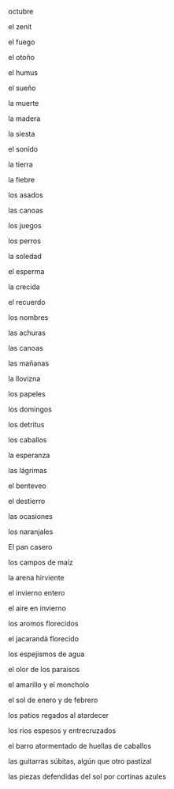 ﻿octubre

el zenit

el fuego

el otoño

el humus

el sueño

la muerte

la madera

la siesta

el sonido

la tierra

la fiebre

los asados

las canoas

los juegos

los perros

la soledad

el esperma

la crecida

el recuerdo

los nombres

las achuras

las canoas 

las mañanas

la llovizna

los papeles

los domingos

los detritus

los caballos

la esperanza

las lágrimas

el benteveo 

el destierro

las ocasiones

los naranjales

El pan casero 

los campos de maíz

la arena hirviente

el invierno entero

el aire en invierno

los aromos florecidos

el jacarandá florecido

los espejismos de agua

el olor de los paraísos

el amarillo y el moncholo

el sol de enero y de febrero

los patios regados al atardecer

los ríos espesos y entrecruzados

el barro atormentado de huellas de caballos

las guitarras súbitas, algún que otro pastizal

las piezas defendidas del sol por cortinas azules




